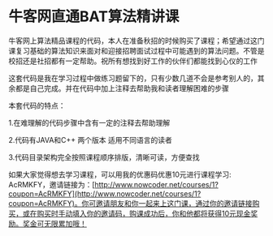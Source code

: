# 牛客网直通BAT算法精讲课

牛客网上算法精品课程的代码，本人在准备秋招的时候购买了课程；希望通过这门课复习基础的算法知识来面对和迎接招聘面试过程中可能遇到的算法问题。不管是校招还是社招都有一定帮助。祝所有想找到好工作的伙伴们都能找到心仪的工作

这套代码是我在学习过程中做练习题留下的，只有少数几道不会是参考别人的，其余都是自己完成。并在代码中加上注释去帮助我和读者理解困难的步骤

本套代码的特点：

1.在难理解的代码步骤中含有一定的注释去帮助理解

2.代码有JAVA和C++ 两个版本 适用不同语言的读者

3.代码目录架构完全按照课程顺序排版，清晰可读，方便查找

如果大家觉得想去学习课程，可以用我的优惠码优惠10元进行课程学习: AcRMKFY，邀请链接为：[http://www.nowcoder.net/courses/1?coupon=AcRMKFY](http://www.nowcoder.net/courses/1?coupon=AcRMKFY)。你可邀请朋友和你一起来上这门课，通过你的邀请链接购买，或在购买时手动填入你的邀请码，购课成功后，你和他都将获得10元现金奖励。奖金可无限累加哦！
